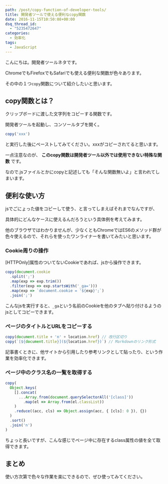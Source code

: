 ```yaml
---
path: /post/copy-function-of-developer-tools/
title: 開発者ツールで使える便利なcopy関数
date: 2016-11-15T10:50:08+00:00
dsq_thread_id:
  - "5235472647"
categories:
  - 効率化
tags:
  - JavaScript
---
```

こんにちは。開発者ツールネタです。

ChromeでもFirefoxでもSafariでも使える便利な関数が色々あります。
  
その中の１つ`copy`関数について紹介したいと思います。



<!--more-->



copy関数とは？
----------------------------------------


クリップボードに渡した文字列をコピーする関数です。
  
開発者ツールを起動し、コンソールタブを開く。

```javascript
copy('xxx')
```


と実行した後にペーストしてみてください。xxxがコピーされてると思います。

一点注意なのが、 **このcopy関数は開発者ツール以外では使用できない特殊な関数** です。
  
なので.jsファイルとかにcopyと記述しても「そんな関数無いよ」と言われてしまいます。

便利な使い方
----------------------------------------


jsでごにょった値をコピーして使う、と言ってしまえばそれまでなんですが、
  
具体的にどんなケースに使えるんだろうという具体例を考えてみます。

他のブラウザではわかりませんが、少なくともChromeではES6のメソッド群が色々使えるので、それらを使ったワンライナーを書いてみたいと思います。

### Cookie周りの操作

[HTTPOnly]属性のついてないCookieであれば、jsから操作できます。

```javascript
copy(document.cookie
  .split(';')
  .map(exp => exp.trim())
  .filter(exp => exp.startsWith('_ga=')))
  .map(exp => `document.cookie = '${exp}';`)
  .join(';')
```


こんなjsを実行すると、`_ga`という名前のCookieを他のタブへ貼り付けるようのjsとしてコピーできます。

### ページのタイトルとURLをコピーする

```javascript
copy(document.title + 'n' + location.href) // 改行区切り
copy(`[${document.title}](${location.href})`) // Markdownのリンク形式
```


記事書くときに、他サイトから引用したり参考リンクとして貼ったり、という作業を効率化できます。

### ページ中のクラス名の一覧を取得する

```javascript
copy(
  Object.keys(
    [].concat(
      ...Array.from(document.querySelectorAll('[class]'))
        .map(el => Array.from(el.classList))
    )
    .reduce((acc, cls) => Object.assign(acc, { [cls]: 0 }), {})
  )
  .sort()
  .join('n')
)
```


ちょっと長いですが、こんな感じでページ中に存在するclass属性の値を全て取得できます。

まとめ
----------------------------------------


使い方次第で色々な作業を楽にできるので、ぜひ使ってみてください。

<div style="font-size:0px;height:0px;line-height:0px;margin:0;padding:0;clear:both">
</div>
